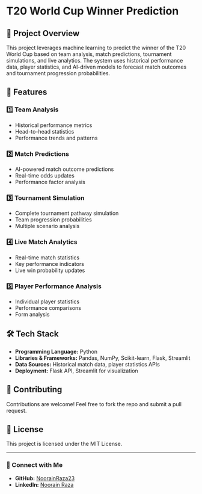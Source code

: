 # T20 World Cup Winner Prediction

## 📌 Project Overview
This project leverages machine learning to predict the winner of the T20 World Cup based on team analysis, match predictions, tournament simulations, and live analytics. The system uses historical performance data, player statistics, and AI-driven models to forecast match outcomes and tournament progression probabilities.

## 🚀 Features
### 1️⃣ Team Analysis
- Historical performance metrics
- Head-to-head statistics
- Performance trends and patterns

### 2️⃣ Match Predictions
- AI-powered match outcome predictions
- Real-time odds updates
- Performance factor analysis

### 3️⃣ Tournament Simulation
- Complete tournament pathway simulation
- Team progression probabilities
- Multiple scenario analysis

### 4️⃣ Live Match Analytics
- Real-time match statistics
- Key performance indicators
- Live win probability updates

### 5️⃣ Player Performance Analysis
- Individual player statistics
- Performance comparisons
- Form analysis

## 🛠 Tech Stack
- **Programming Language:** Python
- **Libraries & Frameworks:** Pandas, NumPy, Scikit-learn, Flask, Streamlit
- **Data Sources:** Historical match data, player statistics APIs
- **Deployment:** Flask API, Streamlit for visualization


## 🤝 Contributing
Contributions are welcome! Feel free to fork the repo and submit a pull request.

## 📜 License
This project is licensed under the MIT License.

---
### 🔗 Connect with Me
- **GitHub:** [NoorainRaza23](https://github.com/NoorainRaza23)
- **LinkedIn:** [Noorain Raza](https://www.linkedin.com/in/noorainraza/)

